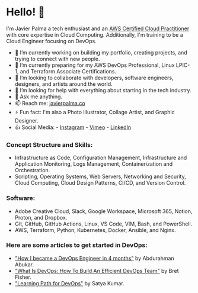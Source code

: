 # Hello! 👋

<!--
**imjavierpalma/imjavierpalma** is a ✨ _special_ ✨ repository because its `README.md` (this file) appears on your GitHub profile.

Here are some ideas to get you started:
-->

I'm Javier Palma a tech enthusiast and an [AWS Certified Cloud Practitioner](https://www.credly.com/earner/earned/badge/9b9062b3-4426-4394-a8f5-2c4041b9eef6) with core expertise in Cloud Computing. Additionally, I'm training to be a Cloud Engineer focusing on DevOps.

- 🔭 I’m currently working on building my portfolio, creating projects, and trying to connect with new people.
- 🌱 I’m currently preparing for my AWS DevOps Professional, Linux LPIC-1, and Terraform Associate Certifications.
- 👯 I’m looking to collaborate with developers, software engineers, designers, and artists around the world.
- 🤔 I’m looking for help with everything about starting in the tech industry.
- 💬 Ask me anything.
- 📫 Reach me: [javierpalma.co](https://www.javierpalma.co)
- ⚡ Fun fact: I'm also a Photo Illustrator, Collage Artist, and Graphic Designer.
- :+1: Social Media: 
        - [Instagram](https://instagram.com/imjavierpalma)
        - [Vimeo](https://vimeo.com/imjavierpalma)
        - [LinkedIn](https://www.linkedin.com/in/imjavierpalma)

### Concept Structure and Skills:

- Infrastructure as Code, Configuration Management, Infrastructure and Application Monitoring, Logs Management, Containerization and Orchestration.
- Scripting, Operating Systems, Web Servers, Networking and Security, Cloud Computing, Cloud Design Patterns, CI/CD, and Version Control.

### Software:

- Adobe Creative Cloud, Slack, Google Workspace, Microsoft 365, Notion, Proton, and Dropbox.
- Git, GitHub, GitHub Actions, Linux, VS Code, VIM, Bash, and PowerShell.
- AWS, Terraform, Python, Kubernetes, Docker, Ansible, and Nginx.

### Here are some articles to get started in DevOps:
- ["How I became a DevOps Engineer in 4 months"](https://medium.com/@a.abukar/how-i-became-a-devops-engineer-in-4-months-68ab10ef3084) by Abdurahman Abukar.
- ["What Is DevOps: How To Build An Efficient DevOps Team"](https://www.bretfisher.com/what-is-devops/) by Bret Fisher.
- ["Learning Path for DevOps"](https://medium.com/@satya.kumar/learning-path-for-devops-c6e66e5f1f01) by Satya Kumar.
